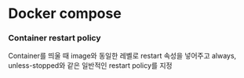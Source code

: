 # Docker compose
### Container restart policy
Container를 띄울 때 image와 동일한 레벨로 restart 속성을 넣어주고 always, unless-stopped와 같은 일반적인 restart policy를 지정
